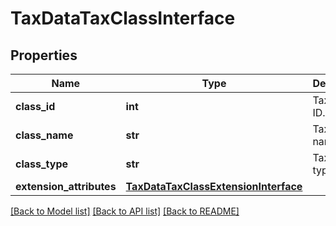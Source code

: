 # TaxDataTaxClassInterface

## Properties
Name | Type | Description | Notes
------------ | ------------- | ------------- | -------------
**class_id** | **int** | Tax class ID. | [optional] 
**class_name** | **str** | Tax class name. | 
**class_type** | **str** | Tax class type. | 
**extension_attributes** | [**TaxDataTaxClassExtensionInterface**](TaxDataTaxClassExtensionInterface.md) |  | [optional] 

[[Back to Model list]](../README.md#documentation-for-models) [[Back to API list]](../README.md#documentation-for-api-endpoints) [[Back to README]](../README.md)


